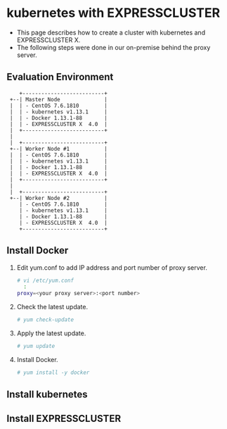 # kubernetes with EXPRESSCLUSTER
- This page describes how to create a cluster with kubernetes and EXPRESSCLUSTER X. 
- The following steps were done in our on-premise behind the proxy server.

## Evaluation Environment
```
    +--------------------------+
 +--| Master Node              |
 |  | - CentOS 7.6.1810        |
 |  | - kubernetes v1.13.1     |
 |  | - Docker 1.13.1-88       |
 |  | - EXPRESSCLUSTER X  4.0  |
 |  +--------------------------+
 |
 |  +--------------------------+
 +--| Worker Node #1           |
 |  | - CentOS 7.6.1810        |
 |  | - kubernetes v1.13.1     |
 |  | - Docker 1.13.1-88       |
 |  | - EXPRESSCLUSTER X  4.0  |
 |  +--------------------------+
 |
 |  +--------------------------+
 +--| Worker Node #2           |
    | - CentOS 7.6.1810        |
    | - kubernetes v1.13.1     |
    | - Docker 1.13.1-88       |
    | - EXPRESSCLUSTER X  4.0  |
    +--------------------------+
```

## Install Docker
1. Edit yum.conf to add IP address and port number of proxy server.
   ```sh
   # vi /etc/yum.conf
     :
   proxy=<your proxy server>:<port number>
   ```
1. Check the latest update.
   ```sh
   # yum check-update
   ```
1. Apply the latest update.
   ```sh
   # yum update 
   ```
1. Install Docker.
   ```sh
   # yum install -y docker
   ```


## Install kubernetes


## Install EXPRESSCLUSTER
